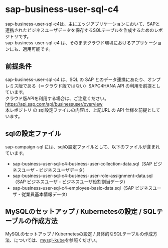 # sap-business-user-sql-c4

sap-business-user-sql-c4は、主にエッジアプリケーションにおいて、SAPと連携されたビジネスユーザデータを保存するSQLテーブルを作成するためのレポジトリです。  
sap-business-user-sql-c4 は、そのままクラウド環境におけるアプリケーションにも、適用可能です。  

## 前提条件  
sap-business-user-sql-c4 は、SQL の SAP とのデータ連携にあたり、オンプレミス版である（＝クラウド版ではない）SAPC4HANA API の利用を前提としています。  
クラウド版APIを利用する場合は、ご注意ください。  
https://api.sap.com/api/businessuser/overview  
本レポジトリ の sql設定ファイルの内容は、上記URL の API 仕様を前提としています。  

## sqlの設定ファイル

sap-campaign-sql には、sqlの設定ファイルとして、以下のファイルが含まれています。  

* sap-business-user-sql-c4-business-user-collection-data.sql（SAP ビジネスユーザ - ビジネスユーザデータ）  
* sap-business-user-sql-c4-business-user-role-assignment-data.sql（SAP ビジネスユーザ - ビジネスユーザ役割割当データ）  
* sap-business-user-sql-c4-employee-basic-data.sql（SAP ビジネスユーザ - 従業員基本情報データ） 

## MySQLのセットアップ / Kubernetesの設定 / SQLテーブルの作成方法  

MySQLのセットアップ / Kubernetesの設定 / 具体的なSQLテーブルの作成方法、については、[mysql-kube](https://github.com/latonaio/mysql-kube)を参照ください。  